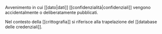 Avvenimento in cui [[dato|dati]] [[confidenzialità|confidenziali]] vengono accidentalmente o deliberatamente pubblicati.

Nel contesto della [[crittografia]] si riferisce alla trapelazione del [[database delle credenziali]].